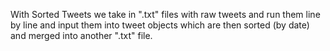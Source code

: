 With Sorted Tweets we take in ".txt" files with raw tweets and run them line by line and input them into tweet objects which are then sorted (by date) and merged into another ".txt" file.
